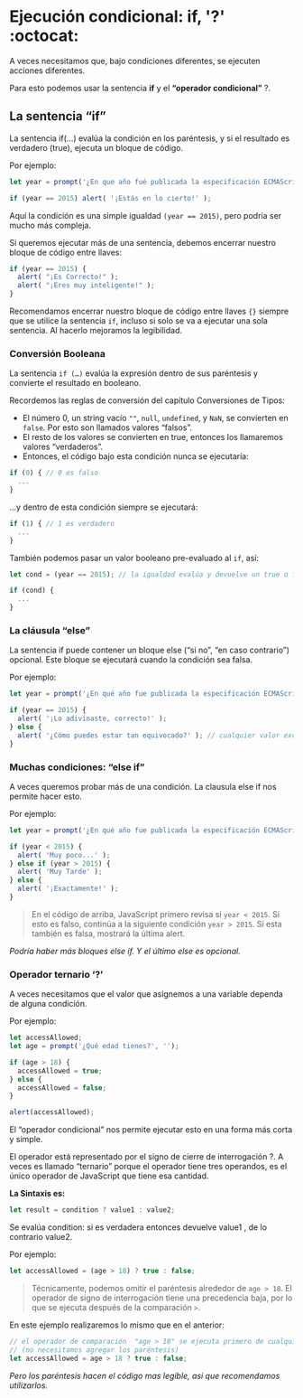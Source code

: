 # Ejecución condicional: if, '?' :octocat:
A veces necesitamos que, bajo condiciones diferentes, se ejecuten acciones diferentes.

Para esto podemos usar la sentencia **if** y el **“operador condicional”** ?.

## La sentencia “if”
La sentencia if(...) evalúa la condición en los paréntesis, y si el resultado es verdadero (true), ejecuta un bloque de código.

Por ejemplo:
```JavaScript
let year = prompt('¿En que año fué publicada la especificación ECMAScript-2015?', '');

if (year == 2015) alert( '¡Estás en lo cierto!' );
```
Aquí la condición es una simple igualdad `(year == 2015)`, pero podría ser mucho más compleja.

Si queremos ejecutar más de una sentencia, debemos encerrar nuestro bloque de código entre llaves:
```JavaScript
if (year == 2015) {
  alert( "¡Es Correcto!" );
  alert( "¡Eres muy inteligente!" );
}
```
Recomendamos encerrar nuestro bloque de código entre llaves `{}` siempre que se utilice la sentencia `if`, incluso si solo se va a ejecutar una sola sentencia. Al hacerlo mejoramos la legibilidad.

### Conversión Booleana
La sentencia `if (…)` evalúa la expresión dentro de sus paréntesis y convierte el resultado en booleano.

Recordemos las reglas de conversión del capítulo Conversiones de Tipos:

- El número 0, un string vacío `""`, `null`, `undefined`, y `NaN`, se convierten en `false`. Por esto son llamados valores “falsos”.
- El resto de los valores se convierten en true, entonces los llamaremos valores “verdaderos”.
- Entonces, el código bajo esta condición nunca se ejecutaría:
```JavaScript
if (0) { // 0 es falso
  ...
}
```
…y dentro de esta condición siempre se ejecutará:
```JavaScript
if (1) { // 1 es verdadero
  ...
}
```
También podemos pasar un valor booleano pre-evaluado al `if`, así:
```JavaScript
let cond = (year == 2015); // la igualdad evalúa y devuelve un true o false

if (cond) {
  ...
}
```
### La cláusula “else”
La sentencia if puede contener un bloque else (“si no”, “en caso contrario”) opcional. Este bloque se ejecutará cuando la condición sea falsa.

Por ejemplo:
```JavaScript
let year = prompt('¿En qué año fue publicada la especificación ECMAScript-2015?', '');

if (year == 2015) {
  alert( '¡Lo adivinaste, correcto!' );
} else {
  alert( '¿Cómo puedes estar tan equivocado?' ); // cualquier valor excepto 2015
}
```
### Muchas condiciones: “else if”
A veces queremos probar más de una condición. La clausula else if nos permite hacer esto.

Por ejemplo:
```JavaScript
let year = prompt('¿En qué año fue publicada la especificación ECMAScript-2015?', '');

if (year < 2015) {
  alert( 'Muy poco...' );
} else if (year > 2015) {
  alert( 'Muy Tarde' );
} else {
  alert( '¡Exactamente!' );
}
```
> En el código de arriba, JavaScript primero revisa si `year < 2015`. Si esto es falso, continúa a la siguiente condición `year > 2015`. Si esta también es falsa, mostrará la última alert.

*Podría haber más bloques else if. Y el último else es opcional.*

### Operador ternario ‘?’
A veces necesitamos que el valor que asignemos a una variable dependa de alguna condición.

Por ejemplo:
```JavaScript
let accessAllowed;
let age = prompt('¿Qué edad tienes?', '');

if (age > 18) {
  accessAllowed = true;
} else {
  accessAllowed = false;
}

alert(accessAllowed);
```
El “operador condicional” nos permite ejecutar esto en una forma más corta y simple.

El operador está representado por el signo de cierre de interrogación ?. A veces es llamado “ternario” porque el operador tiene tres operandos, es el único operador de JavaScript que tiene esa cantidad.

**La Sintaxis es:**
```JavaScript
let result = condition ? value1 : value2;
```
Se evalúa condition: si es verdadera entonces devuelve value1 , de lo contrario value2.

Por ejemplo:
```JavaScript
let accessAllowed = (age > 18) ? true : false;
```
> Técnicamente, podemos omitir el paréntesis alrededor de `age > 18`. El operador de signo de interrogación tiene una precedencia baja, por lo que se ejecuta después de la comparación `>`.

En este ejemplo realizaremos lo mismo que en el anterior:
```JavaScript
// el operador de comparación  "age > 18" se ejecuta primero de cualquier forma
// (no necesitamos agregar los paréntesis)
let accessAllowed = age > 18 ? true : false;
```
*Pero los paréntesis hacen el código mas legible, asi que recomendamos utilizarlos.*